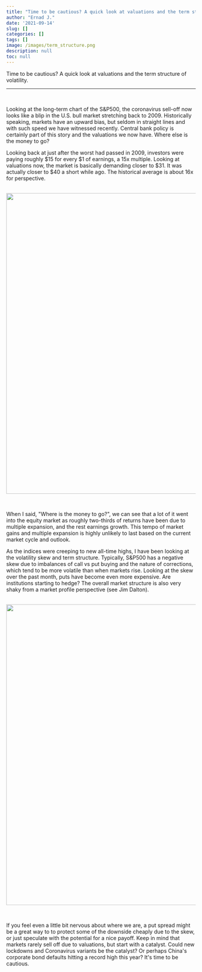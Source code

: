 ```yaml
---
title: "Time to be cautious? A quick look at valuations and the term structure of volatility"
author: "Ernad J."
date: '2021-09-14'
slug: []
categories: []
tags: []
image: /images/term_structure.png
description: null
toc: null
---
```


Time to be cautious? A quick look at valuations and the term structure of volatility.
<!--more-->
---
<br>

Looking at the long-term chart of the S&P500, the coronavirus sell-off now looks like a blip in the U.S. bull market stretching back to 2009. Historically speaking, markets have an upward bias, but seldom in straight lines and with such speed we have witnessed recently. Central bank policy is certainly part of this story and the valuations we now have. Where else is the money to go?

Looking back at just after the worst had passed in 2009, investors were paying roughly $15 for every $1 of earnings, a 15x multiple. Looking at valuations now, the market is basically demanding closer to $31. It was actually closer to $40 a short while ago. The historical average is about 16x for perspective.
<br/><br/>

<p align="center">
  <img width="800" width="300" src="/images/pe.png" width="800"">
</p>

<br/>

When I said, "Where is the money to go?", we can see that a lot of it went into the equity market as roughly two-thirds of returns have been due to multiple expansion, and the rest earnings growth. This tempo of market gains and multiple expansion is highly unlikely to last based on the current market cycle and outlook.

As the indices were creeping to new all-time highs, I have been looking at the volatility skew and term structure. Typically, S&P500 has a negative skew due to imbalances of call vs put buying and the nature of corrections, which tend to be more volatile than when markets rise. Looking at the skew over the past month, puts have become even more expensive. Are institutions starting to hedge? The overall market structure is also very shaky from a market profile perspective (see Jim Dalton).
<br/><br/>

<p align="center">
  <img width="800" width="300" src="/images/term_structure.png" width="800"">
</p>

<br/>

If you feel even a little bit nervous about where we are, a put spread might be a great way to to protect some of the downside cheaply due to the skew, or just speculate with the potential for a nice payoff. Keep in mind that markets rarely sell off due to valuations, but start with a catalyst. Could new lockdowns and Coronavirus variants be the catalyst? Or perhaps China's corporate bond defaults hitting a record high this year? It's time to be cautious.